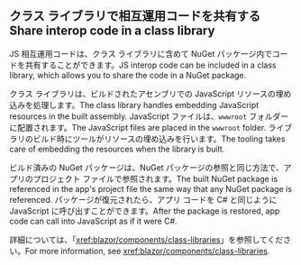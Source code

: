 ## <a name="share-interop-code-in-a-class-library"></a><span data-ttu-id="19fe0-101">クラス ライブラリで相互運用コードを共有する</span><span class="sxs-lookup"><span data-stu-id="19fe0-101">Share interop code in a class library</span></span>

<span data-ttu-id="19fe0-102">JS 相互運用コードは、クラス ライブラリに含めて NuGet パッケージ内でコードを共有することができます。</span><span class="sxs-lookup"><span data-stu-id="19fe0-102">JS interop code can be included in a class library, which allows you to share the code in a NuGet package.</span></span>

<span data-ttu-id="19fe0-103">クラス ライブラリは、ビルドされたアセンブリでの JavaScript リソースの埋め込みを処理します。</span><span class="sxs-lookup"><span data-stu-id="19fe0-103">The class library handles embedding JavaScript resources in the built assembly.</span></span> <span data-ttu-id="19fe0-104">JavaScript ファイルは、`wwwroot` フォルダーに配置されます。</span><span class="sxs-lookup"><span data-stu-id="19fe0-104">The JavaScript files are placed in the `wwwroot` folder.</span></span> <span data-ttu-id="19fe0-105">ライブラリのビルド時にツールがリソースの埋め込みを行います。</span><span class="sxs-lookup"><span data-stu-id="19fe0-105">The tooling takes care of embedding the resources when the library is built.</span></span>

<span data-ttu-id="19fe0-106">ビルド済みの NuGet パッケージは、NuGet パッケージの参照と同じ方法で、アプリのプロジェクト ファイルで参照されます。</span><span class="sxs-lookup"><span data-stu-id="19fe0-106">The built NuGet package is referenced in the app's project file the same way that any NuGet package is referenced.</span></span> <span data-ttu-id="19fe0-107">パッケージが復元されたら、アプリ コードを C# と同じように JavaScript に呼び出すことができます。</span><span class="sxs-lookup"><span data-stu-id="19fe0-107">After the package is restored, app code can call into JavaScript as if it were C#.</span></span>

<span data-ttu-id="19fe0-108">詳細については、「<xref:blazor/components/class-libraries>」を参照してください。</span><span class="sxs-lookup"><span data-stu-id="19fe0-108">For more information, see <xref:blazor/components/class-libraries>.</span></span>
